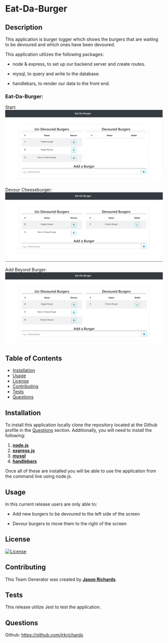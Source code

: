 # Eat-Da-Burger

## Description

This application is burger logger which shows the burgers that are waiting to be devoured and which ones have been devoured.

This application utilizes the following packages:

- node & express, to set up our backend server and create routes.

- mysql, to query and write to the database.

- handlebars, to render our data to the front end.

### Eat-Da-Burger:

Start:
![Image of Start](public/assets/img/burger-start.PNG)

Devour Cheeseburger:
![Image of devour](public/assets/img/burger-devoured.PNG)

Add Beyond Burger:
![Image of devour](public/assets/img/burger-add.PNG)

## Table of Contents

- [Installation](#Installation)
- [Usage](#Usage)
- [License](#License)
- [Contributing](#Contributing)
- [Tests](#Tests)
- [Questions](#Questions)

## Installation

To install this application locally clone the repository located at the Github profile in the [Questions](#Questions) section. Additionally, you will need to install the following:

1. [**node.js**](https://nodejs.org/en/)
2. [**express.js**](https://expressjs.com/)
3. [**mysql**](https://www.npmjs.com/package/mysql)
4. [**handlebars**](https://handlebarsjs.com/)

Once all of these are installed you will be able to use the application from the command line using node.js.

## Usage

In this current release users are only able to:

- Add new burgers to be devoured to the left side of the screen

- Devour burgers to move them to the right of the screen

## License

[![License](https://img.shields.io/static/v1?label=License&message=MIT&color=yellow)](https://choosealicense.com/licenses/mit/)

## Contributing

This Team Generator was created by [**Jason Richards**](https://github.com/jrkrichards).

## Tests

This release utilize Jest to test the application.

## Questions

Github: https://github.com/jrkrichards
